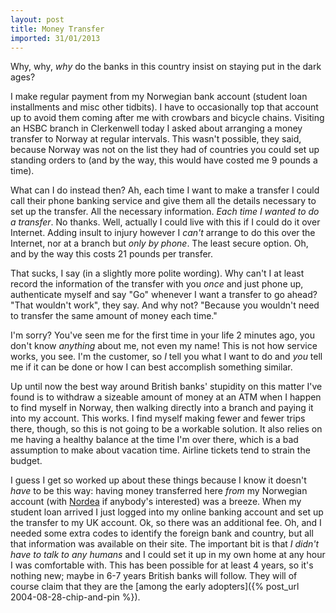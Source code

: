 ```yaml
---
layout: post
title: Money Transfer
imported: 31/01/2013
---
```


Why, why, *why* do the banks in this country insist on staying put in the dark ages?

I make regular payment from my Norwegian bank account (student loan installments and misc
other tidbits). I have to occasionally top that account up to avoid them coming after me
with crowbars and bicycle chains. Visiting an HSBC branch in Clerkenwell today I asked
about arranging a money transfer to Norway at regular intervals. This wasn't possible,
they said, because Norway was not on the list they had of countries you could set up
standing orders to (and by the way, this would have costed me 9 pounds a time).

What can I do instead then? Ah, each time I want to make a transfer I could call their
phone banking service and give them all the details necessary to set up the transfer. All
the necessary information. *Each time I wanted to do a transfer*. No thanks. Well,
actually I could live with this if I could do it over Internet. Adding insult to injury
however I *can't* arrange to do this over the Internet, nor at a branch but *only by
phone*. The least secure option. Oh, and by the way this costs 21 pounds per transfer.

That sucks, I say (in a slightly more polite wording). Why can't I at least record the
information of the transfer with you *once* and just phone up, authenticate myself and say
"Go" whenever I want a transfer to go ahead? "That wouldn't work", they say. And why not?
"Because you wouldn't need to transfer the same amount of money each time."

I'm sorry? You've seen me for the first time in your life 2 minutes ago, you don't know
*anything* about me, not even my name! This is not how service works, you see. I'm the
customer, so *I* tell you what I want to do and *you* tell me if it can be done or how I
can best accomplish something similar.

Up until now the best way around British banks' stupidity on this matter I've found is to
withdraw a sizeable amount of money at an ATM when I happen to find myself in Norway, then
walking directly into a branch and paying it into my account. This works. I find myself
making fewer and fewer trips there, though, so this is not going to be a workable
solution. It also relies on me having a healthy balance at the time I'm over there, which
is a bad assumption to make about vacation time. Airline tickets tend to strain the
budget.

I guess I get so worked up about these things because I know it doesn't *have* to be this
way: having money transferred here *from* my Norwegian account (with
[Nordea](http://nordea.no) if anybody's interested) was a breeze. When my student loan
arrived I just logged into my online banking account and set up the transfer to my UK
account. Ok, so there was an additional fee. Oh, and I needed some extra codes to identify
the foreign bank and country, but all that information was available on their site. The
important bit is that *I didn't have to talk to any humans* and I could set it up in my
own home at any hour I was comfortable with. This has been possible for at least 4 years,
so it's nothing new; maybe in 6-7 years British banks will follow. They will of course
claim that they are the [among the early adopters]({% post_url 2004-08-28-chip-and-pin %}).
